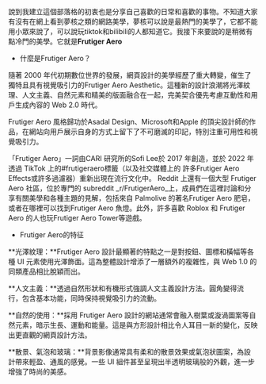 說到我建立這個部落格的初衷也是分享自己喜歡的日常和喜歡的事物。不知道大家有沒有在網上看到夢核之類的網路美學，夢核可以說是最熱門的美學了，它都不能用小眾來說了，可以說玩tiktok和bilibili的人都知道它。我接下來要說的是稍微有點冷門的美學。它就是**Frutiger Aero**
- 什麼是Frutiger Aero？

隨著 2000 年代初期數位世界的發展，網頁設計的美學經歷了重大轉變，催生了獨特且具有視覺吸引力的Frutiger Aero Aesthetic。這種新的設計浪潮將光澤紋理、人文主義、自然元素和精美的版面融合在一起，完美契合優先考慮互動性和用戶生成內容的 Web 2.0 時代。

Frutiger Aero 風格歸功於Asadal Design、Microsoft和Apple 的頂尖設計師的作品，在網站向用戶展示自身的方式上留下了不可磨滅的印記，特別注重可用性和視覺吸引力。

「Frutiger Aero」一詞由CARI 研究所的Sofi Lee於 2017 年創造，並於 2022 年透過 TikTok 上的#frutigeraero標籤（以及社交媒體上的 許多Frutiger Aero Effects或許多過濾器）重新出現在流行文化中。 Reddit 上還有一個大型 Frutiger Aero 社區，位於專門的 subreddit _r/FrutigerAero_上，成員們在這裡討論和分享有關美學和各種主題的見解，包括來自 Palmolive 的著名Frutiger Aero 肥皂，或者在哪裡可以找到Frutiger Aero 魚燈。此外，許多喜歡 Roblox 和 Frutiger Aero 的人也玩Frutiger Aero Tower等遊戲。
- Frutiger Aero的特征

**光澤紋理：**Frutiger Aero 設計最顯著的特點之一是對按鈕、圖標和橫幅等各種 UI 元素使用光澤飾面。這為整體設計增添了一層額外的複雜性，與 Web 1.0 的同類產品相比脫穎而出。

**人文主義：**透過自然形狀和有機形式強調人文主義設計方法。圓角變得流行，包含基本功能，同時保持視覺吸引力的流動。

**自然的使用：**採用 Frutiger Aero 設計的網站通常會融入樹葉或漩渦圖案等自然元素，暗示生長、運動和能量。這是與方形設計相比令人耳目一新的變化，反映出更直觀的網頁設計方法。

**散景、氣泡和玻璃：**背景影像通常具有柔和的散景效果或氣泡狀圖案，為設計帶來輕盈、通風的感覺。一些 UI 組件甚至呈現出半透明玻璃般的外觀，進一步增強了時尚的美感。